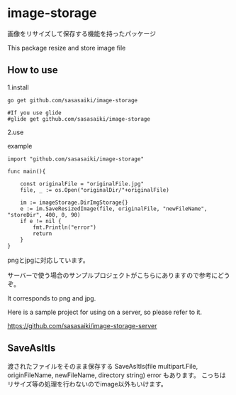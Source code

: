 # image-storage
画像をリサイズして保存する機能を持ったパッケージ

This package resize and store image file

## How to use

1.install
```
go get github.com/sasasaiki/image-storage

#If you use glide
#glide get github.com/sasasaiki/image-storage

```

2.use

example
```
import "github.com/sasasaiki/image-storage"

func main(){

	const originalFile = "originalFile.jpg"
	file, _ := os.Open("originalDir/"+originalFile)

	im := imageStorage.DirImgStorage{}
	e := im.SaveResizedImage(file, originalFile, "newFileName", "storeDir", 400, 0, 90)
	if e != nil {
		fmt.Println("error")
		return
	}
}
```

pngとjpgに対応しています。

サーバーで使う場合のサンプルプロジェクトがこちらにありますので参考にどうぞ。

It corresponds to png and jpg.

Here is a sample project for using on a server, so please refer to it.

https://github.com/sasasaiki/image-storage-server


## SaveAsItIs
渡されたファイルをそのまま保存する
SaveAsItIs(file multipart.File, originFileName, newFileName, directory string) error
もあります。
こっちはリサイズ等の処理を行わないのでimage以外もいけます。


